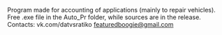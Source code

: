 Program made for accounting of applications (mainly to repair vehicles).
Free .exe file in the Auto_Pr folder, while sources are in the release.
Contacts:
vk.com/datvsratiko
featuredboogie@gmail.com

